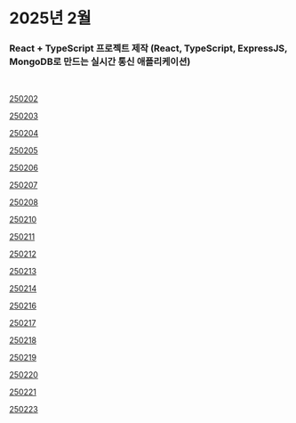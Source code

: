 # 2025년 2월

### React + TypeScript 프로젝트 제작 (React, TypeScript, ExpressJS, MongoDB로 만드는 실시간 통신 애플리케이션)

<br />

[250202](/DateLink/2025-02/250202.md)

[250203](/DateLink/2025-02/250203.md)

[250204](/DateLink/2025-02/250204.md)

[250205](/DateLink/2025-02/250205.md)

[250206](/DateLink/2025-02/250206.md)

[250207](/DateLink/2025-02/250207.md)

[250208](/DateLink/2025-02/250208.md)

[250210](/DateLink/2025-02/250210.md)

[250211](/DateLink/2025-02/250211.md)

[250212](/DateLink/2025-02/250212.md)

[250213](/DateLink/2025-02/250213.md)

[250214](/DateLink/2025-02/250214.md)

[250216](/DateLink/2025-02/250216.md)

[250217](/DateLink/2025-02/250217.md)

[250218](/DateLink/2025-02/250218.md)

[250219](/DateLink/2025-02/250219.md)

[250220](/DateLink/2025-02/250220.md)

[250221](/DateLink/2025-02/250221.md)

[250223](/DateLink/2025-02/250223.md)

<!-- [250224](/DateLink/2025-02/250224.md)

[250226](/DateLink/2025-02/250226.md)

[250227](/DateLink/2025-02/250227.md)

[250228](/DateLink/2025-02/250228.md)

[250230](/DateLink/2025-02/250230.md)

[250231](/DateLink/2025-02/250231.md) -->
